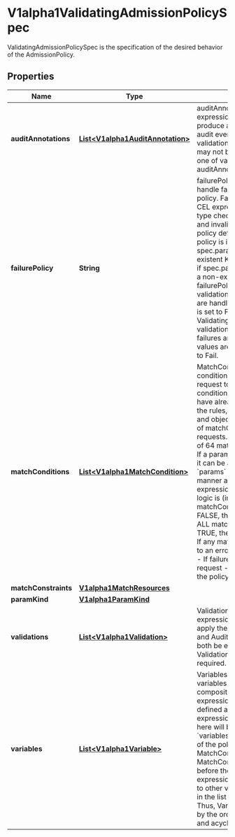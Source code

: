 

# V1alpha1ValidatingAdmissionPolicySpec

ValidatingAdmissionPolicySpec is the specification of the desired behavior of the AdmissionPolicy.
## Properties

Name | Type | Description | Notes
------------ | ------------- | ------------- | -------------
**auditAnnotations** | [**List&lt;V1alpha1AuditAnnotation&gt;**](V1alpha1AuditAnnotation.md) | auditAnnotations contains CEL expressions which are used to produce audit annotations for the audit event of the API request. validations and auditAnnotations may not both be empty; a least one of validations or auditAnnotations is required. |  [optional]
**failurePolicy** | **String** | failurePolicy defines how to handle failures for the admission policy. Failures can occur from CEL expression parse errors, type check errors, runtime errors and invalid or mis-configured policy definitions or bindings.  A policy is invalid if spec.paramKind refers to a non-existent Kind. A binding is invalid if spec.paramRef.name refers to a non-existent resource.  failurePolicy does not define how validations that evaluate to false are handled.  When failurePolicy is set to Fail, ValidatingAdmissionPolicyBinding validationActions define how failures are enforced.  Allowed values are Ignore or Fail. Defaults to Fail. |  [optional]
**matchConditions** | [**List&lt;V1alpha1MatchCondition&gt;**](V1alpha1MatchCondition.md) | MatchConditions is a list of conditions that must be met for a request to be validated. Match conditions filter requests that have already been matched by the rules, namespaceSelector, and objectSelector. An empty list of matchConditions matches all requests. There are a maximum of 64 match conditions allowed.  If a parameter object is provided, it can be accessed via the &#x60;params&#x60; handle in the same manner as validation expressions.  The exact matching logic is (in order):   1. If ANY matchCondition evaluates to FALSE, the policy is skipped.   2. If ALL matchConditions evaluate to TRUE, the policy is evaluated.   3. If any matchCondition evaluates to an error (but none are FALSE):      - If failurePolicy&#x3D;Fail, reject the request      - If failurePolicy&#x3D;Ignore, the policy is skipped |  [optional]
**matchConstraints** | [**V1alpha1MatchResources**](V1alpha1MatchResources.md) |  |  [optional]
**paramKind** | [**V1alpha1ParamKind**](V1alpha1ParamKind.md) |  |  [optional]
**validations** | [**List&lt;V1alpha1Validation&gt;**](V1alpha1Validation.md) | Validations contain CEL expressions which is used to apply the validation. Validations and AuditAnnotations may not both be empty; a minimum of one Validations or AuditAnnotations is required. |  [optional]
**variables** | [**List&lt;V1alpha1Variable&gt;**](V1alpha1Variable.md) | Variables contain definitions of variables that can be used in composition of other expressions. Each variable is defined as a named CEL expression. The variables defined here will be available under &#x60;variables&#x60; in other expressions of the policy except MatchConditions because MatchConditions are evaluated before the rest of the policy.  The expression of a variable can refer to other variables defined earlier in the list but not those after. Thus, Variables must be sorted by the order of first appearance and acyclic. |  [optional]




